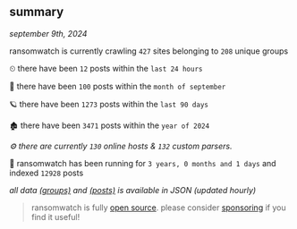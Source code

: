 
## summary
_september 9th, 2024_

ransomwatch is currently crawling `427` sites belonging to `208` unique groups

⏲ there have been `12` posts within the `last 24 hours`

🦈 there have been `100` posts within the `month of september`

🪐 there have been `1273` posts within the `last 90 days`

🏚 there have been `3471` posts within the `year of 2024`

_⚙️ there are currently `130` online hosts & `132` custom parsers._

🦕 ransomwatch has been running for `3 years, 0 months and 1 days` and indexed `12928` posts

_all data  [(groups)](http://ransomwhat.telemetry.ltd/groups) and [(posts)](http://ransomwhat.telemetry.ltd/posts) is available in JSON (updated hourly)_

> ransomwatch is fully [open source](https://github.com/joshhighet/ransomwatch#ransomwatch--). please consider [sponsoring](https://github.com/sponsors/joshhighet) if you find it useful!
